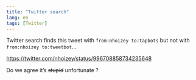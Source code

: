 ```yaml
---
title: "Twitter search"
lang: en
tags: [Twitter]
---
```


Twitter search finds this tweet with `from:nhoizey to:tapbots` but not with `from:nhoizey to:tweetbot`…

https://twitter.com/nhoizey/status/996708858734235648

Do we agree it’s <del>stupid</del> unfortunate ?
